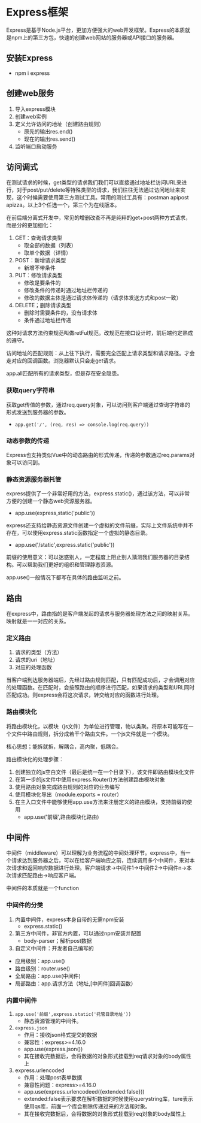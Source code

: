 # Express框架

Express是基于Node.js平台，更加方便强大的web开发框架。Express的本质就是npm上的第三方包，快速的创建web网站的服务器或API接口的服务器。

## 安装Express

- npm i express

## 创建web服务

1. 导入express模块
2. 创建web实例
3. 定义允许访问的地址（创建路由规则）
   - 原先的输出res.end()
   - 现在的输出res.send()
4. 监听端口启动服务

## 访问调式

在测试请求的时候，get类型的请求我们我们可以直接通过地址栏访问URL来进行，对于post/put/delete等特殊类型的请求，我们往往无法通过访问地址来实现，这个时候需要使用第三方测试工具。常用的测试工具有：postman apipost apizza。以上3个任选一个，第三个为在线版本。

在前后端分离式开发中，常见的增删改查不再是纯粹的get+post两种方式请求，而是分的更加细化：

1. GET：查询请求类型
   - 取全部的数据（列表）
   - 取单个数据（详情）
2. POST：新增请求类型
   - 新增不带条件
3. PUT：修改请求类型
   - 修改是要条件的
   - 修改条件的传递时通过地址栏传递的
   - 修改的数据主体是通过请求体传递的（请求体发送方式和post一致）
4. DELETE；删除请求类型
   - 删除时需要条件的，没有请求体
   - 条件通过地址栏传递

这种对请求方法约束规范叫做retFul规范。改规范在接口设计时，前后端约定熟成的遵守。

访问地址的匹配规则：从上往下执行，需要完全匹配上请求类型和请求路径。才会走对应的回调函数。浏览器默认只会走get请求。

app.all匹配所有的请求类型，但是存在安全隐患。

### 获取query字符串

获取get传值的参数，通过req.query对象，可以访问到客户端通过查询字符串的形式发送到服务器的参数。

- `app.get('/', (req, res) => console.log(req.query))`

### 动态参数的传递

Express也支持类似Vue中的动态路由的形式传递，传递的参数通过req.params对象可以访问到。

### 静态资源服务器托管

express提供了一个非常好用的方法，express.static()，通过该方法，可以非常方便的创建一个静态web资源服务器。

- app.use(express,static('public'))

express还支持给静态资源文件创建一个虚拟的文件前缀，实际上文件系统中并不存在，可以使用express.static函数指定一个虚拟的静态目录。

- app.use('/static',express.static('public'))

前缀的使用意义：可以迷惑别人，一定程度上阻止别人猜测我们服务器的目录结构。可以帮助我们更好的组织和管理静态资源。

app.use()一般情况下都写在具体的路由监听之前。

## 路由

在express中，路由指的是客户端发起的请求与服务器处理方法之间的映射关系。映射就是一一对应的关系。

### 定义路由

1. 请求的类型（方法）
2. 请求的uri（地址）
3. 对应的处理函数

当客户端到达服务器端后，先经过路由规则匹配，只有匹配成功后，才会调用对应的处理函数。在匹配时，会按照路由的顺序进行匹配，如果请求的类型和URL同时匹配成功。则express会将这次请求，转交给对应的函数进行处理。

### 路由模块化

将路由模块化，以模块（js文件）为单位进行管理，物以类聚。将原本可能写在一个文件中路由规则，拆分成若干个路由文件。一个js文件就是一个模块。

核心思想；能拆就拆，解耦合，高内聚，低耦合。

路由模块化的处理步骤：

1. 创建独立的js空白文件（最后是统一在一个目录下），该文件即路由模块化文件
2. 在第一步的js文件中使用express.Router()方法创建路由模块对象
3. 使用路由对象完成路由规则的对应的业务编写
4. 使用模块化导出（module.exports = router）
5. 在主入口文件中能够使用app.use方法来注册定义的路由模块，支持前缀的使用
   - app.use('前缀',路由模块化路由)

## 中间件

中间件（middleware）可以理解为业务流程的中间处理环节。express中，当一个请求达到服务器之后，可以在给客户端响应之前，连续调用多个中间件，来对本次请求和返回响应数据进行处理。客户端请求->中间件1->中间件2->中间件n->本次请求匹配路由->响应客户端。

中间件的本质就是一个function

### 中间件的分类

1. 内置中间件，express本身自带的无需npm安装
   - express.static()
2. 第三方中间件，非官方内置，可以通过npm安装并配置
   - body-parser；解析post数据
3. 自定义中间件：开发者自己编写的

- 应用级别：app.use()
- 路由级别：router.use()
- 全局路由：app.use(中间件)
- 局部路由：app.请求方法（地址,[中间件]回调函数）

### 内置中间件

1. `app.use('前缀',express.static('托管目录地址'))`
   - 静态资源管理的中间件。
2. `express.json`
   - 作用：接收json格式提交的数据
   - 兼容性：express>=4.16.0
   - app.use(express.json())
   - 其在接收完数据后，会将数据的对象形式挂载到req请求对象的body属性上
3. express.urlencoded
   - 作用：处理post表单数据
   - 兼容性问题：express>=4.16.0
   - app.use(express.urlencodeed({extended:false}))
   - extended:false表示要求在解析数据的时候使用querystring库，ture表示使用qs库，前面一个库会剔除传递过来的方法和对象。
   - 其在接收完数据后，会将数据的对象形式挂载到req对象的body属性上
